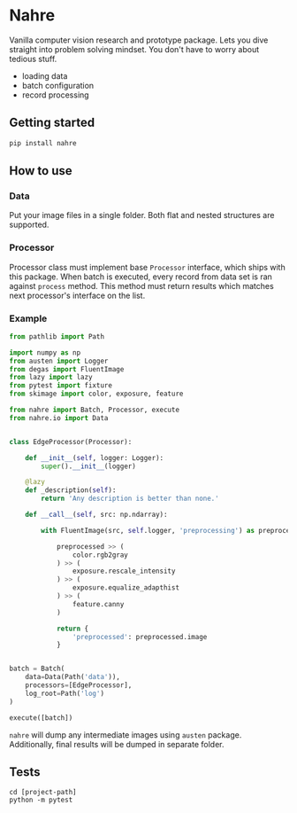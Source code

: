 # Nahre

Vanilla computer vision research and prototype package.
Lets you dive straight into problem solving mindset.
You don't have to worry about tedious stuff.

- loading data
- batch configuration
- record processing

## Getting started

```sh
pip install nahre
```

## How to use

### Data

Put your image files in a single folder. Both flat and nested structures are supported.

### Processor

Processor class must implement base `Processor` interface, which ships with this package.
When batch is executed, every record from data set is ran against `process` method.
This method must return results which matches next processor's interface on the list.

### Example

```py
from pathlib import Path

import numpy as np
from austen import Logger
from degas import FluentImage
from lazy import lazy
from pytest import fixture
from skimage import color, exposure, feature

from nahre import Batch, Processor, execute
from nahre.io import Data


class EdgeProcessor(Processor):

    def __init__(self, logger: Logger):
        super().__init__(logger)

    @lazy
    def _description(self):
        return 'Any description is better than none.'

    def __call__(self, src: np.ndarray):

        with FluentImage(src, self.logger, 'preprocessing') as preprocessed:

            preprocessed >> (
                color.rgb2gray
            ) >> (
                exposure.rescale_intensity
            ) >> (
                exposure.equalize_adapthist
            ) >> (
                feature.canny
            )

            return {
                'preprocessed': preprocessed.image
            }


batch = Batch(
    data=Data(Path('data')),
    processors=[EdgeProcessor],
    log_root=Path('log')
)

execute([batch])

```

`nahre` will dump any intermediate images using `austen` package. Additionally, final results will be dumped in separate folder.

## Tests

```shell
cd [project-path]
python -m pytest
```
